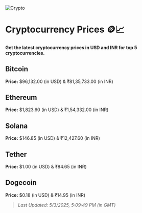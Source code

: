 
![Crypto](https://www.techguide.com.au/wp-content/uploads/2020/11/crypto3.jpeg)

# Cryptocurrency Prices 🪙📈

#### Get the latest cryptocurrency prices in USD and INR for top 5 cryptocurrencies.

## Bitcoin

**Price:** $96,132.00 (in USD) & ₹81,35,733.00 (in INR)

## Ethereum

**Price:** $1,823.60 (in USD) & ₹1,54,332.00 (in INR)

## Solana

**Price:** $146.85 (in USD) & ₹12,427.60 (in INR)

## Tether

**Price:** $1.00 (in USD) & ₹84.65 (in INR)

## Dogecoin

**Price:** $0.18 (in USD) & ₹14.95 (in INR)

> _Last Updated: 5/3/2025, 5:09:49 PM (in GMT)_
